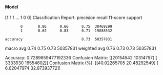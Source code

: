#### Model
[1 1 1 ... 1 0 0]
Classification Report:
              precision    recall  f1-score   support

           0       0.86      0.66      0.75  30469299
           1       0.62      0.83      0.71  19888532

    accuracy                           0.73  50357831
   macro avg       0.74      0.75      0.73  50357831
weighted avg       0.76      0.73      0.73  50357831

Accuracy: 0.7289659477192336
Confusion Matrix:
[[20154542 10314757]
 [ 3333930 16554602]]
Confusion Matrix (%):
[[40.02265705 20.48292549]
 [ 6.62047974 32.87393772]]
